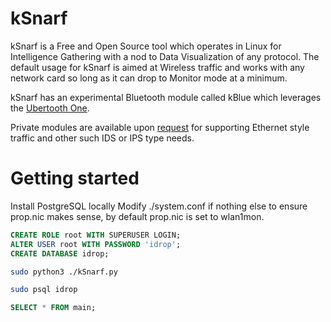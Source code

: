 # kSnarf
kSnarf is a Free and Open Source tool which operates in Linux for Intelligence Gathering with a nod to Data Visualization of any protocol.  The default usage for kSnarf is aimed at Wireless traffic and works with any network card so long as it can drop to Monitor mode at a minimum.

kSnarf has an experimental Bluetooth module called kBlue which leverages the [Ubertooth One](https://greatscottgadgets.com/ubertoothone/).  

Private modules are available upon [request](https://gitter.im/ICSec/kSnarf)  for supporting Ethernet style traffic and other such IDS or IPS type needs.

# Getting started
Install PostgreSQL locally
Modify ./system.conf if nothing else to ensure prop.nic makes sense, by default prop.nic is set to wlan1mon.
```sql
CREATE ROLE root WITH SUPERUSER LOGIN;
ALTER USER root WITH PASSWORD 'idrop';
CREATE DATABASE idrop;
```
```bash
sudo python3 ./kSnarf.py
```
```bash
sudo psql idrop
```
```sql
SELECT * FROM main;
```
